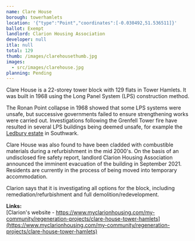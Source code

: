 ```yaml
---
name: Clare House
borough: towerhamlets
location: '{"type":"Point","coordinates":[-0.030492,51.536511]}'
ballot: Exempt
landlord: Clarion Housing Association
developer: null
itla: null
total: 129
thumb: /images/clarehousethumb.jpg
images:
  - src/images/clarehouse.jpg
planning: Pending
---
```

Clare House is a 22-storey tower block with 129 flats in Tower Hamlets. It was built in 1968 using the Long Panel System (LPS) construction method.

The Ronan Point collapse in 1968 showed that some LPS systems were unsafe, but successive governments failed to ensure strengthening works were carried out. Investigations following the Grenfell Tower fire have resulted in several LPS buildings being deemed unsafe, for example the [Ledbury estate](https://www.estatewatch.london/estates/southwark/ledbury/) in Southwark.

Clare House was also found to have been cladded with combustible materials during a refurbishment in the mid 2000's. On the basis of an undisclosed fire safety report, landlord Clarion Housing Association announced the imminent evacuation of the building in September 2021. Residents are currently in the process of being moved into temporary accommodation.  

Clarion says that it is investigating all options for the block, including remediation/refurbishment and full demolition/redevelopment.

__Links:__  
[Clarion's website - https://www.myclarionhousing.com/my-community/regeneration-projects/clare-house-tower-hamlets](https://www.myclarionhousing.com/my-community/regeneration-projects/clare-house-tower-hamlets)
